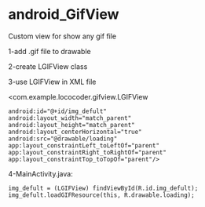 # android_GifView
Custom view for show any gif file

1-add .gif file to drawable

2-create LGIFView class

3-use LGIFView in XML file
 
 
 <com.example.lococoder.gifview.LGIFView
 
    android:id="@+id/img_defult"
    android:layout_width="match_parent"
    android:layout_height="match_parent"
    android:layout_centerHorizontal="true"
    android:src="@drawable/loading"
    app:layout_constraintLeft_toLeftOf="parent"
    app:layout_constraintRight_toRightOf="parent"
    app:layout_constraintTop_toTopOf="parent"/>
    
4-MainActivity.java:

    img_defult = (LGIFView) findViewById(R.id.img_defult);
    img_defult.loadGIFResource(this, R.drawable.loading);
    


